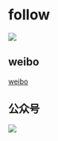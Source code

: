 # follow

![](https://www.travis-ci.org/yishenggudou/blog.svg?branch=master)

## weibo

[weibo](https://weibo.com/zhanghaibo)

## 公众号

![](https://timger-1251771654.cos.ap-beijing.myqcloud.com/WechatIMG2.jpeg)
